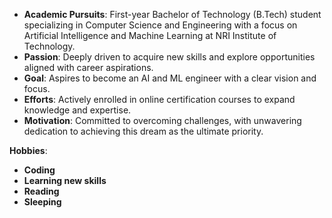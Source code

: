 - **Academic Pursuits**: First-year Bachelor of Technology (B.Tech) student specializing in Computer Science and Engineering with a focus on Artificial Intelligence and Machine Learning at NRI Institute of Technology.
- **Passion**: Deeply driven to acquire new skills and explore opportunities aligned with career aspirations.
- **Goal**: Aspires to become an AI and ML engineer with a clear vision and focus.
- **Efforts**: Actively enrolled in online certification courses to expand knowledge and expertise.
- **Motivation**: Committed to overcoming challenges, with unwavering dedication to achieving this dream as the ultimate priority.

 **Hobbies**:
- **Coding**
- **Learning new skills**
- **Reading**
- **Sleeping**
